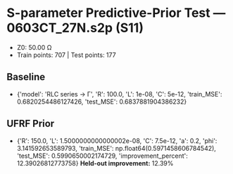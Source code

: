 # S-parameter Predictive-Prior Test — 0603CT_27N.s2p (S11)
- Z0: 50.00 Ω
- Train points: 707  |  Test points: 177

## Baseline
- {'model': 'RLC series -> Γ', 'R': 100.0, 'L': 1e-08, 'C': 5e-12, 'train_MSE': 0.6820254486127426, 'test_MSE': 0.6837881904386232}

## UFRF Prior
- {'R': 150.0, 'L': 1.5000000000000002e-08, 'C': 7.5e-12, 'a': 0.2, 'phi': 3.141592653589793, 'train_MSE': np.float64(0.5971458606784542), 'test_MSE': 0.5990650002174729, 'improvement_percent': 12.39026812773758}
**Held-out improvement:** 12.39%